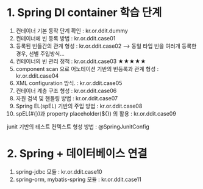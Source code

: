 # 1. Spring DI container 학습 단계


1.  컨테이너 기본 동작 단계 확인 : kr.or.ddit.dummy
2.  컨테이너에 빈 등록 방법 : kr.or.ddit.case01
3.	등록된 빈들간의 관계 형성 : kr.or.ddit.case02
	--> 동일 타입 빈을 여러개 등록한 경우, 선별 주입방식... 
4.	컨테이너의 빈 관리 정책 : kr.or.ddit.case03
★★★★★
5.	component scan 으로 어노테이션 기반의 빈등록과 관계 형성 : kr.or.ddit.case04
6.	XML configuration 방식. : kr.or.ddit.case05
7.	컨테이너 계층 구조 형성 : kr.or.ddit.case06
8. 	자원 검색 및 핸들링 방법 : kr.or.ddit.case07
9. 	Spring EL(spEL) 기반의 주입 방법 : kr.or.ddit.case08
10.	spEL(#{})과 property placeholder(${}) 의 활용 : kr.or.ddit.case09

junit 기반의 테스트 컨텍스트 형성 방법 : @SpringJunitConfig

# 2. Spring + 데이터베이스 연결

1.	spring-jdbc 모듈 : kr.or.ddit.case10
2.	spring-orm, mybatis-spring 모듈 : kr.or.ddit.case11
